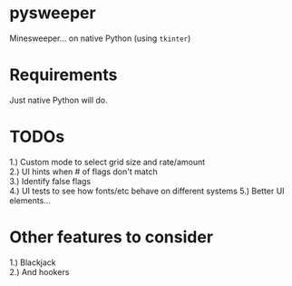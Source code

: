 # pysweeper
Minesweeper... on native Python (using `tkinter`)

# Requirements
Just native Python will do.

# TODOs
1.) Custom mode to select grid size and rate/amount  
2.) UI hints when # of flags don't match  
3.) Identify false flags  
4.) UI tests to see how fonts/etc behave on different systems
5.) Better UI elements...

# Other features to consider
1.) Blackjack  
2.) And hookers
